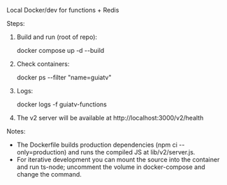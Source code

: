 Local Docker/dev for functions + Redis

Steps:

1. Build and run (root of repo):

   docker compose up -d --build

2. Check containers:

   docker ps --filter "name=guiatv"

3. Logs:

   docker logs -f guiatv-functions

4. The v2 server will be available at http://localhost:3000/v2/health

Notes:

- The Dockerfile builds production dependencies (npm ci --only=production) and runs the compiled JS at lib/v2/server.js.
- For iterative development you can mount the source into the container and run ts-node; uncomment the volume in docker-compose and change the command.
